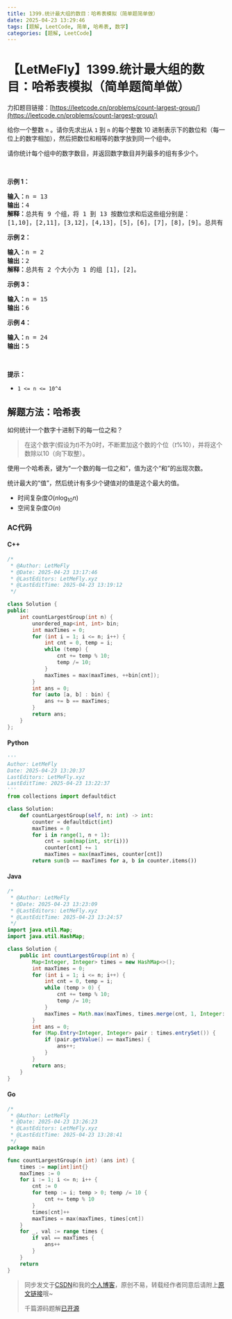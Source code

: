 ```yaml
---
title: 1399.统计最大组的数目：哈希表模拟（简单题简单做）
date: 2025-04-23 13:29:46
tags: [题解, LeetCode, 简单, 哈希表, 数学]
categories: [题解, LeetCode]
---
```


# 【LetMeFly】1399.统计最大组的数目：哈希表模拟（简单题简单做）

力扣题目链接：[https://leetcode.cn/problems/count-largest-group/](https://leetcode.cn/problems/count-largest-group/)

<p>给你一个整数 <code>n</code>&nbsp;。请你先求出从 <code>1</code>&nbsp;到 <code>n</code> 的每个整数 10 进制表示下的数位和（每一位上的数字相加），然后把数位和相等的数字放到同一个组中。</p>

<p>请你统计每个组中的数字数目，并返回数字数目并列最多的组有多少个。</p>

<p>&nbsp;</p>

<p><strong>示例 1：</strong></p>

<pre><strong>输入：</strong>n = 13
<strong>输出：</strong>4
<strong>解释：</strong>总共有 9 个组，将 1 到 13 按数位求和后这些组分别是：
[1,10]，[2,11]，[3,12]，[4,13]，[5]，[6]，[7]，[8]，[9]。总共有 4 个组拥有的数字并列最多。
</pre>

<p><strong>示例 2：</strong></p>

<pre><strong>输入：</strong>n = 2
<strong>输出：</strong>2
<strong>解释：</strong>总共有 2 个大小为 1 的组 [1]，[2]。
</pre>

<p><strong>示例 3：</strong></p>

<pre><strong>输入：</strong>n = 15
<strong>输出：</strong>6
</pre>

<p><strong>示例 4：</strong></p>

<pre><strong>输入：</strong>n = 24
<strong>输出：</strong>5
</pre>

<p>&nbsp;</p>

<p><strong>提示：</strong></p>

<ul>
	<li><code>1 &lt;= n &lt;= 10^4</code></li>
</ul>


    
## 解题方法：哈希表

如何统计一个数字十进制下的每一位之和？

> 在这个数字(假设为$t$)不为0时，不断累加这个数的个位（$t\%10$），并将这个数除以$10$（向下取整）。

使用一个哈希表，键为“一个数的每一位之和”，值为这个“和”的出现次数。

统计最大的“值”，然后统计有多少个键值对的值是这个最大的值。

+ 时间复杂度$O(n\log_{10}n)$
+ 空间复杂度$O(n)$

### AC代码

#### C++

```cpp
/*
 * @Author: LetMeFly
 * @Date: 2025-04-23 13:17:46
 * @LastEditors: LetMeFly.xyz
 * @LastEditTime: 2025-04-23 13:19:12
 */

class Solution {
public:
    int countLargestGroup(int n) {
        unordered_map<int, int> bin;
        int maxTimes = 0;
        for (int i = 1; i <= n; i++) {
            int cnt = 0, temp = i;
            while (temp) {
                cnt += temp % 10;
                temp /= 10;
            }
            maxTimes = max(maxTimes, ++bin[cnt]);
        }
        int ans = 0;
        for (auto [a, b] : bin) {
            ans += b == maxTimes;
        }
        return ans;
    }
};
```

#### Python

```python
'''
Author: LetMeFly
Date: 2025-04-23 13:20:37
LastEditors: LetMeFly.xyz
LastEditTime: 2025-04-23 13:22:37
'''
from collections import defaultdict

class Solution:
    def countLargestGroup(self, n: int) -> int:
        counter = defaultdict(int)
        maxTimes = 0
        for i in range(1, n + 1):
            cnt = sum(map(int, str(i)))
            counter[cnt] += 1
            maxTimes = max(maxTimes, counter[cnt])
        return sum(b == maxTimes for a, b in counter.items())
```

#### Java

```java
/*
 * @Author: LetMeFly
 * @Date: 2025-04-23 13:23:09
 * @LastEditors: LetMeFly.xyz
 * @LastEditTime: 2025-04-23 13:24:57
 */
import java.util.Map;
import java.util.HashMap;

class Solution {
    public int countLargestGroup(int n) {
        Map<Integer, Integer> times = new HashMap<>();
        int maxTimes = 0;
        for (int i = 1; i <= n; i++) {
            int cnt = 0, temp = i;
            while (temp > 0) {
                cnt += temp % 10;
                temp /= 10;
            }
            maxTimes = Math.max(maxTimes, times.merge(cnt, 1, Integer::sum));
        }
        int ans = 0;
        for (Map.Entry<Integer, Integer> pair : times.entrySet()) {
            if (pair.getValue() == maxTimes) {
                ans++;
            }
        }
        return ans;
    }
}
```

#### Go

```go
/*
 * @Author: LetMeFly
 * @Date: 2025-04-23 13:26:23
 * @LastEditors: LetMeFly.xyz
 * @LastEditTime: 2025-04-23 13:28:41
 */
package main

func countLargestGroup(n int) (ans int) {
    times := map[int]int{}
    maxTimes := 0
    for i := 1; i <= n; i++ {
        cnt := 0
        for temp := i; temp > 0; temp /= 10 {
            cnt += temp % 10
        }
        times[cnt]++
        maxTimes = max(maxTimes, times[cnt])
    }
    for _, val := range times {
        if val == maxTimes {
            ans++
        }
    }
    return
}
```

> 同步发文于[CSDN](https://letmefly.blog.csdn.net/article/details/147448113)和我的[个人博客](https://blog.letmefly.xyz/)，原创不易，转载经作者同意后请附上[原文链接](https://blog.letmefly.xyz/2025/04/23/LeetCode%201399.%E7%BB%9F%E8%AE%A1%E6%9C%80%E5%A4%A7%E7%BB%84%E7%9A%84%E6%95%B0%E7%9B%AE/)哦~
>
> 千篇源码题解[已开源](https://github.com/LetMeFly666/LeetCode)
